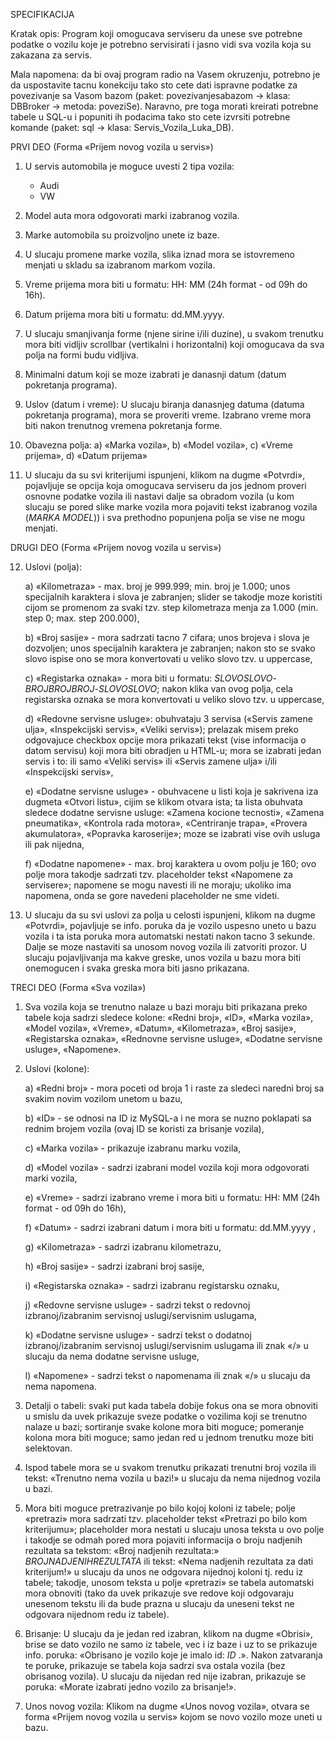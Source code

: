 SPECIFIKACIJA

Kratak opis:
	Program koji omogucava serviseru da unese sve potrebne podatke o vozilu koje 	je potrebno servisirati i jasno vidi sva vozila koja su zakazana za servis.
	
Mala napomena: da bi ovaj program radio na Vasem okruzenju, potrebno je da uspostavite tacnu konekciju tako sto cete dati ispravne podatke za povezivanje sa Vasom bazom (paket: povezivanjesabazom -> klasa: DBBroker -> metoda: poveziSe). Naravno, pre toga morati kreirati potrebne tabele u SQL-u i popuniti ih podacima tako sto cete izvrsiti potrebne komande 
(paket: sql -> klasa: Servis_Vozila_Luka_DB).


PRVI DEO (Forma «Prijem novog vozila u servis»)

1. U servis automobila je moguce uvesti 2 tipa vozila: 
	- Audi
	- VW

2. Model auta mora odgovorati marki izabranog vozila.

3. Marke automobila su proizvoljno unete iz baze.

4. U slucaju promene marke vozila, slika iznad mora se istovremeno menjati u skladu sa izabranom markom vozila.

5. Vreme prijema mora biti u formatu: HH: MM (24h format - od 09h do 16h).

6. Datum prijema mora biti u formatu: dd.MM.yyyy.

7. U slucaju smanjivanja forme (njene sirine i/ili duzine), u svakom trenutku mora biti vidljiv scrollbar (vertikalni i horizontalni) koji omogucava da sva polja na formi budu vidljiva.

8. Minimalni datum koji se moze izabrati je danasnji datum (datum pokretanja programa).

9. Uslov (datum i vreme): U slucaju biranja danasnjeg datuma (datuma pokretanja programa), mora se proveriti vreme. Izabrano vreme mora biti nakon trenutnog vremena pokretanja forme.

10. Obavezna polja: 
	a) «Marka vozila», 
	b) «Model vozila»,
	c) «Vreme prijema»,
	d) «Datum prijema»

11. U slucaju da su svi kriterijumi ispunjeni, klikom na dugme «Potvrdi», pojavljuje se opcija koja omogucava serviseru da jos jednom proveri osnovne podatke vozila ili nastavi dalje sa obradom vozila (u kom slucaju se pored slike marke vozila mora pojaviti tekst izabranog vozila ($MARKA$ $MODEL$)) i sva prethodno popunjena polja se vise ne mogu menjati.


DRUGI DEO (Forma «Prijem novog vozila u servis»)


12. Uslovi (polja):
	
 	a) «Kilometraza» - max. broj je 999.999; min. broj je 1.000; unos specijalnih 	karaktera i slova je zabranjen; 	slider se takodje moze koristiti cijom se promenom za svaki tzv. step kilometraza menja za 1.000 (min. step 0; 	    	    max. step 200.000),
	
   	b) «Broj sasije» - mora sadrzati tacno 7 cifara; unos brojeva i slova je dozvoljen; 	unos specijalnih karaktera 	   je zabranjen; nakon sto se svako slovo ispise ono se mora konvertovati u veliko slovo tzv. u uppercase,
	
	c) «Registarka oznaka» - mora biti u formatu:
	$SLOVOSLOVO$-$BROJBROJBROJ$-$SLOVOSLOVO$; nakon klika van ovog 	polja, cela registarska oznaka se mora konvertovati 	    u veliko slovo tzv. u uppercase,
	
 	d) «Redovne servisne usluge»: obuhvataju 3 servisa («Servis zamene ulja», 	«Inspekcijski servis», «Veliki 		servis»); prelazak misem preko odgovajuce 	checkbox opcije mora prikazati tekst (vise informacija o datom 		servisu) koji mora 	biti obradjen u HTML-u; mora se izabrati jedan servis i to: ili samo «Veliki 	servis» ili 	    «Servis zamene ulja» i/ili «Inspekcijski servis»,
	
 	e) «Dodatne servisne usluge» - obuhvacene u listi koja je sakrivena iza dugmeta 	«Otvori listu», cijim se 	klikom otvara ista; ta lista obuhvata sledece dodatne 	servisne usluge: «Zamena kocione tecnosti», «Zamena 	           pneumatika», «Kontrola 	rada 	motora», «Centriranje trapa», «Provera akumulatora», «Popravka 	karoserije»; moze 	se izabrati vise ovih usluga ili pak nijedna,
	
 	f) «Dodatne napomene» - max. broj karaktera u ovom polju je 160; ovo polje 	mora 	takodje sadrzati tzv. 		placeholder tekst «Napomene za servisere»; 	napomene se mogu navesti ili ne moraju; ukoliko ima napomena, onda 	   se gore navedeni placeholder ne sme videti.

13. U slucaju da su svi uslovi za polja u celosti ispunjeni, klikom na dugme «Potvrdi», pojavljuje se info. poruka da je vozilo uspesno uneto u bazu vozila i ta ista poruka mora automatski nestati nakon tacno 3 sekunde. Dalje se moze nastaviti sa unosom novog vozila ili zatvoriti prozor. U slucaju pojavljivanja ma kakve greske, unos vozila u bazu mora biti onemogucen i svaka greska mora biti jasno prikazana.

TRECI DEO (Forma «Sva vozila»)

1. Sva vozila koja se trenutno nalaze u bazi moraju biti prikazana preko tabele koja sadrzi sledece kolone: «Redni broj», «ID», «Marka vozila», «Model vozila», «Vreme», «Datum», «Kilometraza», «Broj sasije», «Registarska oznaka», «Rednovne servisne usluge», «Dodatne servisne usluge», «Napomene».

2. Uslovi (kolone):

	a) «Redni broj» - mora poceti od broja 1 i raste za sledeci naredni broj sa svakim 	novim vozilom unetom u bazu,
	
	b) «ID» - se odnosi na ID iz MySQL-a i ne mora se nuzno poklapati sa rednim 	brojem vozila (ovaj ID se koristi za brisanje vozila),
	
	c) «Marka vozila» - prikazuje izabranu marku vozila,
	
	d) «Model vozila» - sadrzi izabrani model vozila koji mora odgovorati marki 	vozila,
	
	e) «Vreme» - sadrzi izabrano vreme i mora biti u formatu: HH: MM (24h format - 	od 09h do 16h),
	
	f) «Datum» - sadrzi izabrani datum i mora biti u formatu: dd.MM.yyyy ,
	
	g) «Kilometraza» - sadrzi izabranu kilometrazu,
	
	h) «Broj sasije» - sadrzi izabrani broj sasije,
	
	i) «Registarska oznaka» - sadrzi izabranu registarsku oznaku,
	
	j) «Redovne servisne usluge» - sadrzi tekst o redovnoj izbranoj/izabranim 	servisnoj uslugi/servisnim uslugama,
	
	k) «Dodatne servisne usluge» - sadrzi tekst o dodatnoj izbranoj/izabranim 	servisnoj uslugi/servisnim uslugama ili znak «/» u slucaju da nema dodatne 	servisne usluge,
	
	l) «Napomene» - sadrzi tekst o napomenama ili znak «/» u slucaju da nema 	napomena.

3. Detalji o tabeli: svaki put kada tabela dobije fokus ona se mora obnoviti u smislu da uvek prikazuje sveze podatke o vozilima koji se trenutno nalaze u bazi; sortiranje svake kolone mora biti moguce; pomeranje kolona mora biti moguce; samo jedan red u jednom trenutku moze biti selektovan.

4. Ispod tabele mora se u svakom trenutku prikazati trenutni broj vozila ili tekst: «Trenutno nema vozila u bazi!» u slucaju da nema nijednog vozila u bazi.

5. Mora biti moguce pretrazivanje po bilo kojoj koloni iz tabele; polje «pretrazi» mora sadrzati tzv. placeholder tekst «Pretrazi po bilo kom kriterijumu»; placeholder mora nestati u slucaju unosa teksta u ovo polje i takodje se odmah pored mora pojaviti informacija o broju nadjenih rezultata sa tekstom: «Broj nadjenih rezultata:» $BROJNADJENIHREZULTATA$ ili tekst: «Nema nadjenih rezultata za dati kriterijum!» u slucaju da unos ne odgovara nijednoj koloni tj. redu iz tabele; takodje, unosom teksta u polje «pretrazi» se tabela automatski mora obnoviti (tako da uvek prikazuje sve redove koji odgovaraju unesenom tekstu ili da bude prazna u slucaju da uneseni tekst ne odgovara nijednom redu iz tabele).

6) Brisanje: U slucaju da je jedan red izabran, klikom na dugme «Obrisi», brise se dato vozilo ne samo iz tabele, vec i iz baze i uz to se prikazuje info. poruka: «Obrisano je vozilo koje je imalo id: $ID$ .». Nakon zatvaranja te poruke, prikazuje se tabela koja sadrzi sva ostala vozila (bez obrisanog vozila). U slucaju da nijedan red nije izabran, prikazuje se poruka: «Morate izabrati jedno vozilo za brisanje!».

7) Unos novog vozila: Klikom na dugme «Unos novog vozila», otvara se forma «Prijem novog vozila u servis» kojom se novo vozilo moze uneti u bazu.
